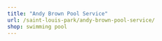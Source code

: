 ```yaml
---
title: "Andy Brown Pool Service"
url: /saint-louis-park/andy-brown-pool-service/
shop: swimming pool
---
```

